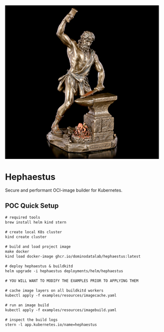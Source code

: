 ![hephaestus-logo.png](assets/logo.png)

# Hephaestus

Secure and performant OCI-image builder for Kubernetes.

## POC Quick Setup

```shell
# required tools
brew install helm kind stern

# create local K8s cluster
kind create cluster

# build and load project image
make docker
kind load docker-image ghcr.io/dominodatalab/hephaestus:latest

# deploy hephaestus & buildkitd
helm upgrade -i hephaestus deployments/helm/hephaestus

# YOU WILL WANT TO MODIFY THE EXAMPLES PRIOR TO APPLYING THEM

# cache image layers on all buildkitd workers
kubectl apply -f examples/resources/imagecache.yaml

# run an image build
kubectl apply -f examples/resources/imagebuild.yaml

# inspect the build logs
stern -l app.kubernetes.io/name=hephaestus
```
